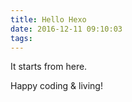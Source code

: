 ```yaml
---
title: Hello Hexo
date: 2016-12-11 09:10:03
tags:
---
```


It starts from here.

Happy coding & living!
